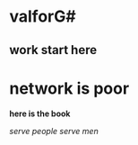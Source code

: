 # valforG#
## work start here ##

# network is poor #

**here is the book**

*serve people*
*serve men*
